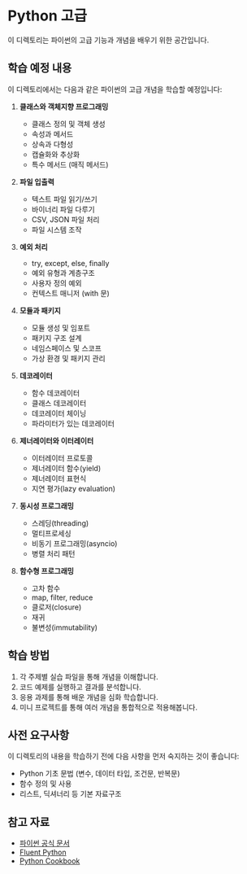 # Python 고급

이 디렉토리는 파이썬의 고급 기능과 개념을 배우기 위한 공간입니다.

## 학습 예정 내용

이 디렉토리에서는 다음과 같은 파이썬의 고급 개념을 학습할 예정입니다:

1. **클래스와 객체지향 프로그래밍**
   - 클래스 정의 및 객체 생성
   - 속성과 메서드
   - 상속과 다형성
   - 캡슐화와 추상화
   - 특수 메서드 (매직 메서드)

2. **파일 입출력**
   - 텍스트 파일 읽기/쓰기
   - 바이너리 파일 다루기
   - CSV, JSON 파일 처리
   - 파일 시스템 조작

3. **예외 처리**
   - try, except, else, finally
   - 예외 유형과 계층구조
   - 사용자 정의 예외
   - 컨텍스트 매니저 (with 문)

4. **모듈과 패키지**
   - 모듈 생성 및 임포트
   - 패키지 구조 설계
   - 네임스페이스 및 스코프
   - 가상 환경 및 패키지 관리

5. **데코레이터**
   - 함수 데코레이터
   - 클래스 데코레이터
   - 데코레이터 체이닝
   - 파라미터가 있는 데코레이터

6. **제너레이터와 이터레이터**
   - 이터레이터 프로토콜
   - 제너레이터 함수(yield)
   - 제너레이터 표현식
   - 지연 평가(lazy evaluation)

7. **동시성 프로그래밍**
   - 스레딩(threading)
   - 멀티프로세싱
   - 비동기 프로그래밍(asyncio)
   - 병렬 처리 패턴

8. **함수형 프로그래밍**
   - 고차 함수
   - map, filter, reduce
   - 클로저(closure)
   - 재귀
   - 불변성(immutability)

## 학습 방법

1. 각 주제별 실습 파일을 통해 개념을 이해합니다.
2. 코드 예제를 실행하고 결과를 분석합니다.
3. 응용 과제를 통해 배운 개념을 심화 학습합니다.
4. 미니 프로젝트를 통해 여러 개념을 통합적으로 적용해봅니다.

## 사전 요구사항

이 디렉토리의 내용을 학습하기 전에 다음 사항을 먼저 숙지하는 것이 좋습니다:

- Python 기초 문법 (변수, 데이터 타입, 조건문, 반복문)
- 함수 정의 및 사용
- 리스트, 딕셔너리 등 기본 자료구조

## 참고 자료

- [파이썬 공식 문서](https://docs.python.org/ko/3/)
- [Fluent Python](https://www.oreilly.com/library/view/fluent-python-2nd/9781492056348/)
- [Python Cookbook](https://www.oreilly.com/library/view/python-cookbook-3rd/9781449357337/)